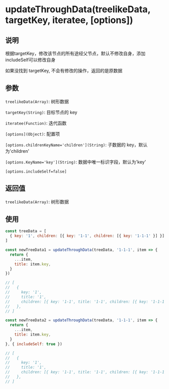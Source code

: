# updateThroughData(treelikeData, targetKey, iteratee, [options])

## 说明

根据targetKey，修改该节点的所有途经父节点，默认不修改自身，添加includeSelf可以修改自身

如果没找到  targetKey, 不会有修改的操作，返回的是原数据

## 参数

`treelikeData(Array)`: 树形数据

`targetKey(String)`: 目标节点的 key

`iteratee(Function)`: 迭代函数

`[options](Object)`: 配置项

`[options.childrenKeyName='children'](String)`: 子数据的 key，默认为'children'

`[options.KeyName='key'](String)`: 数据中唯一标识字段，默认为'key'

`[options.includeSelf=false]`

## 返回值

`treelikeData(Array)`: 树形数据

## 使用

```js
const treeData = [
  { key: '1', children: [{ key: '1-1', children: [{ key: '1-1-1' }] }] },
]

const newTreeData1 = updateThroughData(treeData, '1-1-1', item => {
  return {
    ...item,
    title: item.key,
  }
})

// [
//   {
//     key: '1',
//     title: '1',
//     children: [{ key: '1-1', title: '1-1', children: [{ key: '1-1-1' }] }],
//   },
// ]

const newTreeData2 = updateThroughData(treeData, '1-1-1', item => {
  return {
    ...item,
    title: item.key,
  }
}, { includeSelf: true })

// [
//   {
//     key: '1',
//     title: '1',
//     children: [{ key: '1-1', title: '1-1', children: [{ key: '1-1-1', title: '1-1-1' }] }],
//   },
// ]

```